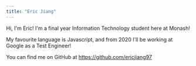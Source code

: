 ```yaml
---
title: "Eric Jiang"
---
```


Hi, I'm Eric! I'm a final year Information Technology student here at Monash!

My favourite language is Javascript, and from 2020 I'll be working at Google as a Test Engineer!

You can find me on GitHub at https://github.com/ericjiang97
